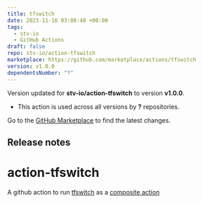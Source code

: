 ```yaml
---
title: tfswitch
date: 2023-11-16 03:08:48 +00:00
tags:
  - stv-io
  - GitHub Actions
draft: false
repo: stv-io/action-tfswitch
marketplace: https://github.com/marketplace/actions/tfswitch
version: v1.0.0
dependentsNumber: "?"
---
```



Version updated for **stv-io/action-tfswitch** to version **v1.0.0**.
- This action is used across all versions by **?** repositories.

Go to the [GitHub Marketplace](https://github.com/marketplace/actions/tfswitch) to find the latest changes.

## Release notes

# action-tfswitch

A github action to run [tfswitch](https://tfswitch.warrensbox.com/) as a [composite action](https://github.com/orgs/community/discussions/36861)

